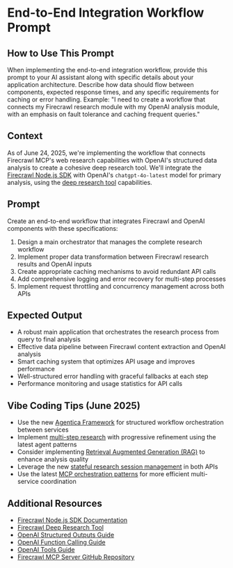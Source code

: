 # End-to-End Integration Workflow Prompt

## How to Use This Prompt
When implementing the end-to-end integration workflow, provide this prompt to your AI assistant along with specific details about your application architecture. Describe how data should flow between components, expected response times, and any specific requirements for caching or error handling. Example: "I need to create a workflow that connects my Firecrawl research module with my OpenAI analysis module, with an emphasis on fault tolerance and caching frequent queries."


## Context
As of June 24, 2025, we're implementing the workflow that connects Firecrawl MCP's web research capabilities with OpenAI's structured data analysis to create a cohesive deep research tool. We'll integrate the [Firecrawl Node.js SDK](https://docs.firecrawl.dev/sdks/node) with OpenAI's `chatgpt-4o-latest` model for primary analysis, using the [deep research tool](https://docs.firecrawl.dev/mcp#7-deep-research-tool-firecrawl-deep-research) capabilities.

## Prompt
Create an end-to-end workflow that integrates Firecrawl and OpenAI components with these specifications:

1. Design a main orchestrator that manages the complete research workflow
2. Implement proper data transformation between Firecrawl research results and OpenAI inputs
3. Create appropriate caching mechanisms to avoid redundant API calls
4. Add comprehensive logging and error recovery for multi-step processes
5. Implement request throttling and concurrency management across both APIs

## Expected Output
- A robust main application that orchestrates the research process from query to final analysis
- Effective data pipeline between Firecrawl content extraction and OpenAI analysis
- Smart caching system that optimizes API usage and improves performance
- Well-structured error handling with graceful fallbacks at each step
- Performance monitoring and usage statistics for API calls

## Vibe Coding Tips (June 2025)
- Use the new [Agentica Framework](https://github.com/wrtnlabs/agentica) for structured workflow orchestration between services
- Implement [multi-step research](https://docs.firecrawl.dev/deep-research/multi-step) with progressive refinement using the latest agent patterns
- Consider implementing [Retrieval Augmented Generation (RAG)](https://platform.openai.com/docs/guides/retrieval) to enhance analysis quality
- Leverage the new [stateful research session management](https://docs.firecrawl.dev/sessions/management) in both APIs
- Use the latest [MCP orchestration patterns](https://docs.mcp-protocol.org/orchestration) for more efficient multi-service coordination

## Additional Resources
- [Firecrawl Node.js SDK Documentation](https://docs.firecrawl.dev/sdks/node)
- [Firecrawl Deep Research Tool](https://docs.firecrawl.dev/mcp#7-deep-research-tool-firecrawl-deep-research)
- [OpenAI Structured Outputs Guide](https://platform.openai.com/docs/guides/structured-outputs)
- [OpenAI Function Calling Guide](https://platform.openai.com/docs/guides/function-calling)
- [OpenAI Tools Guide](https://platform.openai.com/docs/guides/tools)
- [Firecrawl MCP Server GitHub Repository](https://github.com/mendableai/firecrawl-mcp-server)
